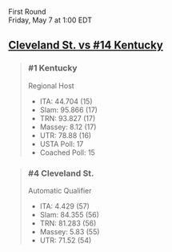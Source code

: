 First Round  
Friday, May 7 at 1:00 EDT
## [Cleveland St. vs #14 Kentucky](https://www.ncaa.com/game/5833389) 

> ### #1 Kentucky  
> Regional Host  
> - ITA: 44.704 (15)  
> - Slam: 95.866 (17)  
> - TRN: 93.827 (17)  
> - Massey: 8.12 (17)  
> - UTR: 78.88 (16)  
> - USTA Poll: 17  
> - Coached Poll: 15  

> ### #4 Cleveland St.  
> Automatic Qualifier  
> - ITA: 4.429 (57)  
> - Slam: 84.355 (56)  
> - TRN: 81.283 (56)  
> - Massey: 5.83 (55)  
> - UTR: 71.52 (54)  